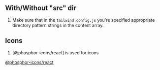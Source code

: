 ## With/Without "src" dir

1. Make sure that in the `tailwind.config.js` you're specified appropriate directory
   pattern strings in the content array.

## Icons

1. [@phosphor-icons/react] is used for icons

[@phosphor-icons/react](https://github.com/phosphor-icons/react)
